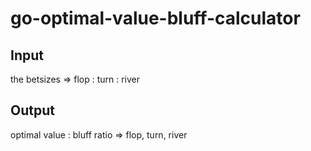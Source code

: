 # go-optimal-value-bluff-calculator

## Input

the betsizes => flop : turn : river

## Output

optimal value : bluff ratio => flop, turn, river
